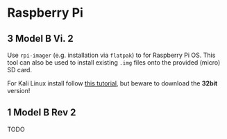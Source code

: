 # Raspberry Pi 

## 3 Model B Vi. 2

Use `rpi-imager` (e.g. installation via `flatpak`) to for Raspberry Pi OS.
This tool can also be used to install existing `.img` files onto the provided (micro) SD card.

For Kali Linux install follow [this tutorial](https://www.kali.org/docs/arm/kali-linux-raspberry-pi/), but beware to download the **32bit** version!

## 1 Model B Rev 2

TODO
